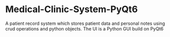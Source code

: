 # Medical-Clinic-System-PyQt6
A patient record system which stores patient data and personal notes using crud operations and python objects. The UI is a Python GUI build on PyQt6
